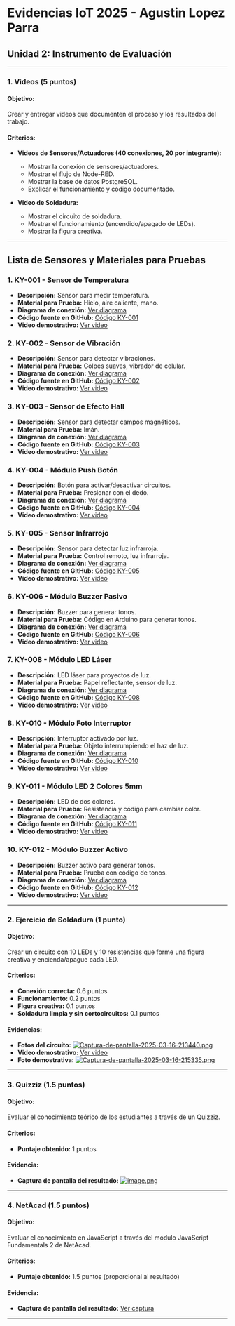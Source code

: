 # Evidencias IoT 2025 - Agustin Lopez Parra

## Unidad 2: Instrumento de Evaluación

---

### 1. Videos (5 puntos)

#### Objetivo:
Crear y entregar videos que documenten el proceso y los resultados del trabajo.

#### Criterios:
- **Videos de Sensores/Actuadores (40 conexiones, 20 por integrante):**
  - Mostrar la conexión de sensores/actuadores.
  - Mostrar el flujo de Node-RED.
  - Mostrar la base de datos PostgreSQL.
  - Explicar el funcionamiento y código documentado.

- **Video de Soldadura:**
  - Mostrar el circuito de soldadura.
  - Mostrar el funcionamiento (encendido/apagado de LEDs).
  - Mostrar la figura creativa.

---

## Lista de Sensores y Materiales para Pruebas

### 1. KY-001 - Sensor de Temperatura
   - **Descripción:** Sensor para medir temperatura.
   - **Material para Prueba:** Hielo, aire caliente, mano.
   - **Diagrama de conexión:** [Ver diagrama](https://github.com/agustn134/EvidenciasIot2025/tree/main/U2%20DIAGRAMAS)
   - **Código fuente en GitHub:** [Código KY-001](https://github.com/agustn134/EvidenciasIot2025/blob/d432283afbe7b4cf1269e61d92921029917b9bfd/U2%20CODIGOS%20PYTHON/KY001_Temperatura.py) 
   - **Video demostrativo:** [Ver video](https://drive.google.com/)

### 2. KY-002 - Sensor de Vibración
   - **Descripción:** Sensor para detectar vibraciones.
   - **Material para Prueba:** Golpes suaves, vibrador de celular.
   - **Diagrama de conexión:** [Ver diagrama](https://github.com/agustn134/EvidenciasIot2025/tree/main/U2%20DIAGRAMAS)
   - **Código fuente en GitHub:** [Código KY-002](https://github.com/agustn134/EvidenciasIot2025/tree/main/U2%20CODIGOS%20PYTHON)
   - **Video demostrativo:** [Ver video](https://drive.google.com/)

### 3. KY-003 - Sensor de Efecto Hall
   - **Descripción:** Sensor para detectar campos magnéticos.
   - **Material para Prueba:** Imán.
   - **Diagrama de conexión:** [Ver diagrama](https://github.com/agustn134/EvidenciasIot2025/tree/main/U2%20DIAGRAMAS)
   - **Código fuente en GitHub:** [Código KY-003](https://github.com/agustn134/EvidenciasIot2025/tree/main/U2%20CODIGOS%20PYTHON)
   - **Video demostrativo:** [Ver video](https://drive.google.com/)

### 4. KY-004 - Módulo Push Botón
   - **Descripción:** Botón para activar/desactivar circuitos.
   - **Material para Prueba:** Presionar con el dedo.
   - **Diagrama de conexión:** [Ver diagrama](https://github.com/agustn134/EvidenciasIot2025/tree/main/U2%20DIAGRAMAS)
   - **Código fuente en GitHub:** [Código KY-004](https://github.com/agustn134/EvidenciasIot2025/tree/main/U2%20CODIGOS%20PYTHON)
   - **Video demostrativo:** [Ver video](https://drive.google.com/)

### 5. KY-005 - Sensor Infrarrojo
   - **Descripción:** Sensor para detectar luz infrarroja.
   - **Material para Prueba:** Control remoto, luz infrarroja.
   - **Diagrama de conexión:** [Ver diagrama](https://github.com/agustn134/EvidenciasIot2025/tree/main/U2%20DIAGRAMAS)
   - **Código fuente en GitHub:** [Código KY-005](https://github.com/agustn134/EvidenciasIot2025/tree/main/U2%20CODIGOS%20PYTHON)
   - **Video demostrativo:** [Ver video](https://drive.google.com/)

### 6. KY-006 - Módulo Buzzer Pasivo
   - **Descripción:** Buzzer para generar tonos.
   - **Material para Prueba:** Código en Arduino para generar tonos.
   - **Diagrama de conexión:** [Ver diagrama](https://github.com/agustn134/EvidenciasIot2025/tree/main/U2%20DIAGRAMAS)
   - **Código fuente en GitHub:** [Código KY-006](https://github.com/agustn134/EvidenciasIot2025/tree/main/U2%20CODIGOS%20PYTHON)
   - **Video demostrativo:** [Ver video](https://drive.google.com/)

### 7. KY-008 - Módulo LED Láser
   - **Descripción:** LED láser para proyectos de luz.
   - **Material para Prueba:** Papel reflectante, sensor de luz.
   - **Diagrama de conexión:** [Ver diagrama](https://github.com/agustn134/EvidenciasIot2025/tree/main/U2%20DIAGRAMAS)
   - **Código fuente en GitHub:** [Código KY-008](https://github.com/agustn134/EvidenciasIot2025/tree/main/U2%20CODIGOS%20PYTHON)
   - **Video demostrativo:** [Ver video](https://drive.google.com/)

### 8. KY-010 - Módulo Foto Interruptor
   - **Descripción:** Interruptor activado por luz.
   - **Material para Prueba:** Objeto interrumpiendo el haz de luz.
   - **Diagrama de conexión:** [Ver diagrama](https://github.com/agustn134/EvidenciasIot2025/tree/main/U2%20DIAGRAMAS)
   - **Código fuente en GitHub:** [Código KY-010](https://github.com/agustn134/EvidenciasIot2025/tree/main/U2%20CODIGOS%20PYTHON)
   - **Video demostrativo:** [Ver video](https://drive.google.com/)

### 9. KY-011 - Módulo LED 2 Colores 5mm
   - **Descripción:** LED de dos colores.
   - **Material para Prueba:** Resistencia y código para cambiar color.
   - **Diagrama de conexión:** [Ver diagrama](https://github.com/agustn134/EvidenciasIot2025/tree/main/U2%20DIAGRAMAS)
   - **Código fuente en GitHub:** [Código KY-011](https://github.com/agustn134/EvidenciasIot2025/tree/main/U2%20CODIGOS%20PYTHON)
   - **Video demostrativo:** [Ver video](https://drive.google.com/)

### 10. KY-012 - Módulo Buzzer Activo
   - **Descripción:** Buzzer activo para generar tonos.
   - **Material para Prueba:** Prueba con código de tonos.
   - **Diagrama de conexión:** [Ver diagrama](https://github.com/agustn134/EvidenciasIot2025/tree/main/U2%20DIAGRAMAS)
   - **Código fuente en GitHub:** [Código KY-012](https://github.com/agustn134/EvidenciasIot2025/tree/main/U2%20CODIGOS%20PYTHON)
   - **Video demostrativo:** [Ver video](https://drive.google.com/)

---

### 2. Ejercicio de Soldadura (1 punto)

#### Objetivo:
Crear un circuito con 10 LEDs y 10 resistencias que forme una figura creativa y encienda/apague cada LED.

#### Criterios:
- **Conexión correcta:** 0.6 puntos
- **Funcionamiento:** 0.2 puntos
- **Figura creativa:** 0.1 puntos
- **Soldadura limpia y sin cortocircuitos:** 0.1 puntos

#### Evidencias:
- **Fotos del circuito:** [![Captura-de-pantalla-2025-03-16-213440.png](https://i.postimg.cc/NMbG3xfr/Captura-de-pantalla-2025-03-16-213440.png)](https://postimg.cc/YGGwgYFp)
- **Video demostrativo:** [Ver video](https://drive.google.com/file/d/1YeoIh8MSxiGFC3OeZjsYYYGaA6v0Zbkk/view?usp=sharing)
- **Foto demostrativa:** [![Captura-de-pantalla-2025-03-16-215335.png](https://i.postimg.cc/vmcztVKJ/Captura-de-pantalla-2025-03-16-215335.png)](https://postimg.cc/yJCcVksj)
---

### 3. Quizziz (1.5 puntos)

#### Objetivo:
Evaluar el conocimiento teórico de los estudiantes a través de un Quizziz.

#### Criterios:
- **Puntaje obtenido:** 1 puntos

#### Evidencia:
- **Captura de pantalla del resultado:** [![image.png](https://i.postimg.cc/G26SyQhg/image.png)](https://postimg.cc/Q9kbLc7c)

---

### 4. NetAcad (1.5 puntos)

#### Objetivo:
Evaluar el conocimiento en JavaScript a través del módulo JavaScript Fundamentals 2 de NetAcad.

#### Criterios:
- **Puntaje obtenido:** 1.5 puntos (proporcional al resultado)

#### Evidencia:
- **Captura de pantalla del resultado:** [Ver captura](https://drive.google.com/)

---


